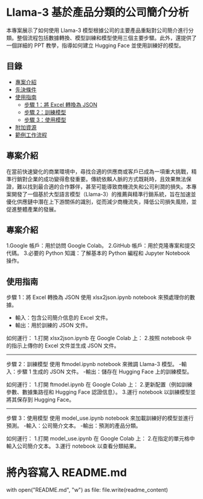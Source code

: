 # Llama-3 基於產品分類的公司簡介分析

本專案展示了如何使用 Llama-3 模型根據公司的主要產品重點對公司簡介進行分類。整個流程包括數據轉換、模型訓練和模型使用三個主要步驟。此外，還提供了一個詳細的 PPT 教學，指導如何建立 Hugging Face 並使用訓練好的模型。

## 目錄

- [專案介紹](#專案介紹)
- [先決條件](#先決條件)
- [使用指南](#使用指南)
  - [步驟 1：將 Excel 轉換為 JSON](#步驟-1將-excel-轉換為-json)
  - [步驟 2：訓練模型](#步驟-2訓練模型)
  - [步驟 3：使用模型](#步驟-3使用模型)
- [附加資源](#附加資源)
- [範例工作流程](#範例工作流程)


## 專案介紹
在當前快速變化的商業環境中，尋找合適的供應商或客戶已成為一項重大挑戰，精準行銷對企業的成功變得愈發重要。傳統依賴人脈的方式既耗時，且效果無法保證，難以找到最合適的合作夥伴，甚至可能導致商機流失和公司利潤的損失。本專案開發了一個基於大型語言模型（Llama-3）的推薦與精準行銷系統，旨在加速並優化供應鏈中潛在上下游關係的識別，從而減少商機流失，降低公司損失風險，並促進整體產業的發展。

## 專案介紹
1.Google 帳戶：用於訪問 Google Colab。
2.GitHub 帳戶：用於克隆專案和提交代碼。
3.必要的 Python 知識：了解基本的 Python 編程和 Jupyter Notebook 操作。

## 使用指南
步驟 1：將 Excel 轉換為 JSON
使用 xlsx2json.ipynb notebook 來預處理你的數據。
 - 輸入：包含公司簡介信息的 Excel 文件。
 - 輸出：用於訓練的 JSON 文件。

如何運行：
  1.打開 xlsx2json.ipynb 在 Google Colab 上：
  2.按照 notebook 中的指示上傳你的 Excel 文件並生成 JSON 文件。

---

步驟 2：訓練模型
使用 ftmodel.ipynb notebook 來微調 Llama-3 模型。
-輸入：步驟 1 生成的 JSON 文件。
-輸出：儲存在 Hugging Face 上的訓練模型。

如何運行：
1.打開 ftmodel.ipynb 在 Google Colab 上：
2.更新配置（例如訓練參數、數據集路徑和 Hugging Face 認證信息）。
3.運行 notebook 以訓練模型並將其保存到 Hugging Face。

---

步驟 3：使用模型
使用 model_use.ipynb notebook 來加載訓練好的模型並進行預測。
-輸入：公司簡介文本。
-輸出：預測的產品分類。

如何運行：
1.打開 model_use.ipynb 在 Google Colab 上：
2.在指定的單元格中輸入公司簡介文本。
3.運行 notebook 以查看分類結果。

# 將內容寫入 README.md
with open("README.md", "w") as file:
    file.write(readme_content)

